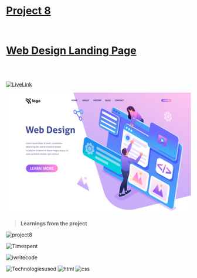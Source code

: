 # [Project 8](https://jagadeeshproject8.netlify.app/)

<br>

# [Web Design Landing Page](https://jagadeeshproject7.netlify.app/)

<br><br>

[![LiveLink](https://img.shields.io/badge/Live%20Link-Click%20here-red)](https://jagadeeshproject7.netlify.app/)




![image](./8.png)

>**Learnings from the project**


![project8](https://img.shields.io/badge/Project-8-orange)

![Timespent](https://img.shields.io/badge/Time%20spent-4%20hours-blue)

![iwritecode](https://img.shields.io/badge/iwrite-code-green)

![Technologiesused](https://img.shields.io/badge/-Technologies%20used-informational)
![html](https://img.shields.io/badge/-html-blueviolet) 
![css](https://img.shields.io/badge/-css-ff69b4)